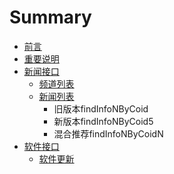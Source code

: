 # Summary

* [前言](README.md)
* [重要说明](summarymd.md)
* [新闻接口](chapter1.md)
   * [频道列表](pin_dao_lie_biao.md)
   * [新闻列表](xin_wen_lie_biao.md)
       * 旧版本findInfoNByCoid
       * 新版本findInfoNByCoid5
       * 混合推荐findInfoNByCoidN
* [软件接口](di_er_zhang.md)
   * [软件更新](wen_zhang.md)

